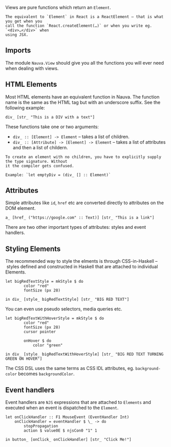 Views are pure functions which return an `Element`.

```hint
The equivalent to `Element` in React is a ReactElement – that is what you get when you
call the function `React.createElement(…)` or when you write eg. `<div>…</div>` when
using JSX.
```


## Imports

The module `Nauva.View` should give you all the functions you will ever need when dealing
with views.


## HTML Elements

Most HTML elements have an equivalent function in Nauva. The function name is the same as
the HTML tag but with an underscore suffix. See the following example:

```nauva
div_ [str_ "This is a DIV with a text"]
```

These functions take one or two arguments:

 - `div_ :: [Element] -> Element` – takes a list of children.
 - `div_ :: [Attribute] -> [Element] -> Element` – takes a list of attributes and then a list of childern.

```hint
To create an element with no children, you have to explicitly supply the type signature. Without
it the compiler gets confused.

Example: `let emptyDiv = (div_ [] :: Element)`
```

## Attributes

Simple attributes like `id`, `href` etc are converted directly to
attributes on the DOM element.

```nauva
a_ [href_ ("https://google.com" :: Text)] [str_ "This is a link"]
```

There are two other important types of attributes: styles and event handlers.

## Styling Elements

The recommended way to style the elments is through CSS-in-Haskell – styles defined
and constructed in Haskell that are attached to individual Elements.

```nauva
let bigRedTextStyle = mkStyle $ do
        color "red"
        fontSize (px 28)

in div_ [style_ bigRedTextStyle] [str_ "BIG RED TEXT"]
```

You can even use pseudo selectors, media queries etc.

```nauva
let bigRedTextWithHoverStyle = mkStyle $ do
        color "red"
        fontSize (px 28)
        cursor pointer

        onHover $ do
            color "green"

in div_ [style_ bigRedTextWithHoverStyle] [str_ "BIG RED TEXT TURNING GREEN ON HOVER"]
```

The CSS DSL uses the same terms as CSS IDL attributes, eg. `background-color`
becomes `backgroundColor`.


## Event handlers

Event handlers are `NJS` expressions that are attached to `Elements` and executed
when an event is dispatched to the `Element`.

```nauva
let onClickHandler :: F1 MouseEvent (EventHandler Int)
    onClickHandler = eventHandler $ \_ -> do
        stopPropagation
        action $ value0E $ njsCon0 "1" 1

in button_ [onClick_ onClickHandler] [str_ "Click Me!"]
```